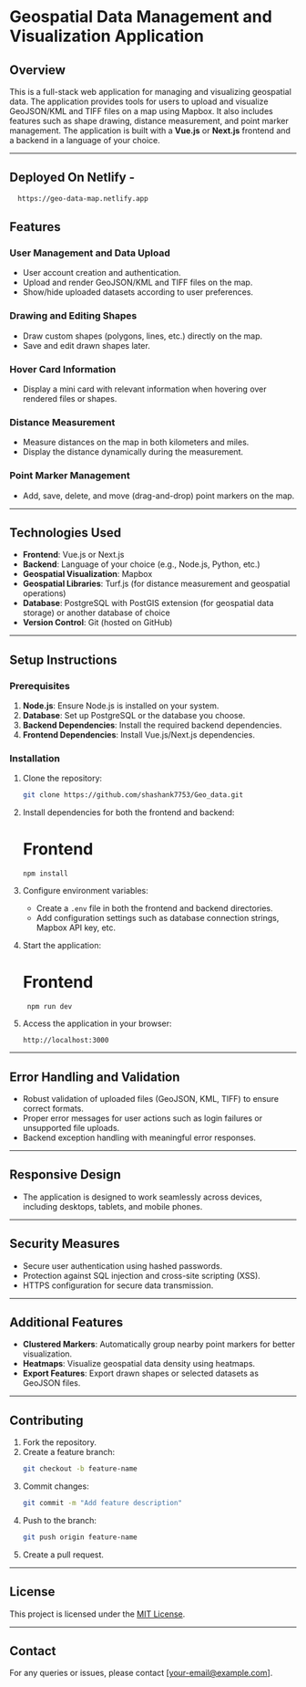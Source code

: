 # Geospatial Data Management and Visualization Application

## Overview
This is a full-stack web application for managing and visualizing geospatial data. The application provides tools for users to upload and visualize GeoJSON/KML and TIFF files on a map using Mapbox. It also includes features such as shape drawing, distance measurement, and point marker management. The application is built with a **Vue.js** or **Next.js** frontend and a backend in a language of your choice.

---
## Deployed On Netlify -

```bash
  https://geo-data-map.netlify.app
   ```
## Features
### User Management and Data Upload
- User account creation and authentication.
- Upload and render GeoJSON/KML and TIFF files on the map.
- Show/hide uploaded datasets according to user preferences.

### Drawing and Editing Shapes
- Draw custom shapes (polygons, lines, etc.) directly on the map.
- Save and edit drawn shapes later.

### Hover Card Information
- Display a mini card with relevant information when hovering over rendered files or shapes.

### Distance Measurement
- Measure distances on the map in both kilometers and miles.
- Display the distance dynamically during the measurement.

### Point Marker Management
- Add, save, delete, and move (drag-and-drop) point markers on the map.

---

## Technologies Used
- **Frontend**: Vue.js or Next.js
- **Backend**: Language of your choice (e.g., Node.js, Python, etc.)
- **Geospatial Visualization**: Mapbox
- **Geospatial Libraries**: Turf.js (for distance measurement and geospatial operations)
- **Database**: PostgreSQL with PostGIS extension (for geospatial data storage) or another database of choice
- **Version Control**: Git (hosted on GitHub)

---

## Setup Instructions
### Prerequisites
1. **Node.js**: Ensure Node.js is installed on your system.
2. **Database**: Set up PostgreSQL or the database you choose.
3. **Backend Dependencies**: Install the required backend dependencies.
4. **Frontend Dependencies**: Install Vue.js/Next.js dependencies.

### Installation
1. Clone the repository:
   ```bash
   git clone https://github.com/shashank7753/Geo_data.git
   ```

2. Install dependencies for both the frontend and backend:
  
   # Frontend
   ```
   npm install
   ```

3. Configure environment variables:
   - Create a `.env` file in both the frontend and backend directories.
   - Add configuration settings such as database connection strings, Mapbox API key, etc.

4. Start the application:
   

   # Frontend
   ```
    npm run dev
   ```
5. Access the application in your browser:
   ```
   http://localhost:3000
   ```

---



## Error Handling and Validation
- Robust validation of uploaded files (GeoJSON, KML, TIFF) to ensure correct formats.
- Proper error messages for user actions such as login failures or unsupported file uploads.
- Backend exception handling with meaningful error responses.

---

## Responsive Design
- The application is designed to work seamlessly across devices, including desktops, tablets, and mobile phones.

---

## Security Measures
- Secure user authentication using hashed passwords.
- Protection against SQL injection and cross-site scripting (XSS).
- HTTPS configuration for secure data transmission.

---

## Additional Features
- **Clustered Markers**: Automatically group nearby point markers for better visualization.
- **Heatmaps**: Visualize geospatial data density using heatmaps.
- **Export Features**: Export drawn shapes or selected datasets as GeoJSON files.

---

## Contributing
1. Fork the repository.
2. Create a feature branch:
   ```bash
   git checkout -b feature-name
   ```
3. Commit changes:
   ```bash
   git commit -m "Add feature description"
   ```
4. Push to the branch:
   ```bash
   git push origin feature-name
   ```
5. Create a pull request.

---

## License
This project is licensed under the [MIT License](LICENSE).

---

## Contact
For any queries or issues, please contact [your-email@example.com].

 